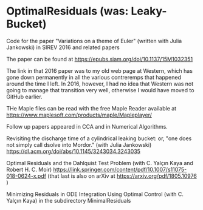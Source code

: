 # OptimalResiduals (was: Leaky-Bucket)
Code for the paper "Variations on a theme of Euler" (written with Julia Jankowski) in SIREV 2016 and related papers

The paper can be found at https://epubs.siam.org/doi/10.1137/15M1032351

The link in that 2016 paper was to my old web page at Western, which has gone down permanently in all the various contreremps that happened around the time I left.  In 2016, however, I had no idea that Western was not going to manage that transition very well, otherwise I would have moved to GitHub earlier.

THe Maple files can be read with the free Maple Reader available at https://www.maplesoft.com/products/maple/Mapleplayer/ 

Follow up papers appeared in CCA and in Numerical Algorithms.

Revisiting the discharge time of a cylindrical leaking bucket: or, "one does not simply call dsolve into Mordor." (with Julia Jankowski)
https://dl.acm.org/doi/abs/10.1145/3243034.3243035

Optimal Residuals and the Dahlquist Test Problem (with C. Yalçın Kaya and Robert H. C. Moir)
https://link.springer.com/content/pdf/10.1007/s11075-018-0624-x.pdf
(that last is also on arXiv at https://arxiv.org/pdf/1805.10976 )

Minimizing Residuals in ODE Integration Using Optimal Control (with C. Yalçın Kaya)
in the subdirectory MinimalResiduals
